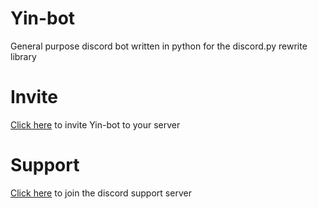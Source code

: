 # Yin-bot
General purpose discord bot written in python for the discord.py rewrite library

# Invite
[Click here](https://discordapp.com/oauth2/authorize?client_id=369362004458078208&scope=bot&permissions=268528894) to invite Yin-bot to your server

# Support
[Click here](https://discordapp.com/invite/svU3Mdd) to join the discord support server
